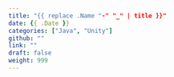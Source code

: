```yaml
---
title: "{{ replace .Name "-" "_" | title }}"
date: {{ .Date }}
categories: ["Java", "Unity"]
github: ""
link: ""
draft: false
weight: 999
---
```

